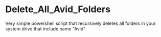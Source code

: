 # Delete_All_Avid_Folders
Very simple powershell script that recursively deletes all folders in your system drive that include name "Avid"
